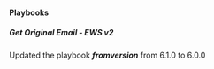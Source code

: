 
#### Playbooks
##### Get Original Email - EWS v2
Updated the playbook ***fromversion*** from 6.1.0 to 6.0.0
